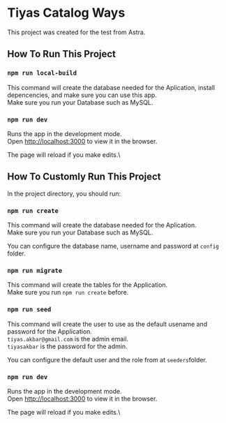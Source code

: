 # Tiyas Catalog Ways

This project was created for the test from Astra.

## How To Run This Project


### `npm run local-build`

This command will create the database needed for the Aplication, install depencencies, and make sure you can use this app.\
Make sure you run your Database such as MySQL.

### `npm run dev`

Runs the app in the development mode.\
Open [http://localhost:3000](http://localhost:3000) to view it in the browser.

The page will reload if you make edits.\


## How To Customly Run This Project

In the project directory, you should run:

### `npm run create`

This command will create the database needed for the Aplication.\
Make sure you run your Database such as MySQL.

You can configure the database name, username and password at `config` folder.

### `npm run migrate`

This command will create the tables for the Application.\
Make sure you run `npm run create` before.

### `npm run seed`

This command will create the user to use as the default usename and password for the Application.\
`tiyas.akbar@gmail.com` is the admin email.\
`tiyasakbar` is the password for the admin.

You can configure the default user and the role from at `seeders`folder.

### `npm run dev`

Runs the app in the development mode.\
Open [http://localhost:3000](http://localhost:3000) to view it in the browser.

The page will reload if you make edits.\